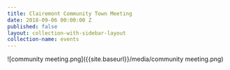 ```yaml
---
title: Clairemont Community Town Meeting
date: 2018-09-06 00:00:00 Z
published: false
layout: collection-with-sidebar-layout
collection-name: events
---
```


![community meeting.png]({{site.baseurl}}/media/community meeting.png)
